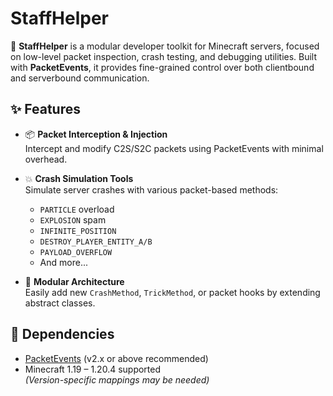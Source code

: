 # StaffHelper

🚧 **StaffHelper** is a modular developer toolkit for Minecraft servers, focused on low-level packet inspection, crash testing, and debugging utilities. Built with **PacketEvents**, it provides fine-grained control over both clientbound and serverbound communication.

## ✨ Features

- 📦 **Packet Interception & Injection**  
  Intercept and modify C2S/S2C packets using PacketEvents with minimal overhead.

- 💥 **Crash Simulation Tools**  
  Simulate server crashes with various packet-based methods:  
  - `PARTICLE` overload  
  - `EXPLOSION` spam  
  - `INFINITE_POSITION`  
  - `DESTROY_PLAYER_ENTITY_A/B`  
  - `PAYLOAD_OVERFLOW`  
  - And more...

- 🧱 **Modular Architecture**  
  Easily add new `CrashMethod`, `TrickMethod`, or packet hooks by extending abstract classes.

## 🧩 Dependencies

- [PacketEvents](https://github.com/retrooper/packetevents) (v2.x or above recommended)
- Minecraft 1.19 – 1.20.4 supported  
  *(Version-specific mappings may be needed)*

